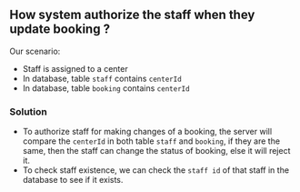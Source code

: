 ## How system authorize the staff when they update booking ?

Our scenario:
* Staff is assigned to a center
* In database, table `staff` contains `centerId`
* In database, table `booking` contains `centerId`

### Solution
* To authorize staff for making changes of a booking, the server will compare the `centerId` in both table `staff` and `booking`, if they are the same, then the staff can change the status of booking, else it will reject it.  
* To check staff existence, we can check the `staff id` of that staff in the database to see if it exists.  
